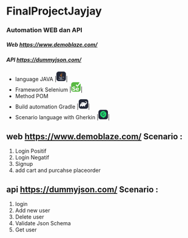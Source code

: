 # FinalProjectJayjay

### Automation WEB dan API
##### Web https://www.demoblaze.com/
##### API https://dummyjson.com/

- language JAVA |<img src="./icons/java-dark.svg" width="25">|
- Framework Selenium |<img src="./icons/selenium.svg" width="25">|
- Method POM
- Build automation Gradle |<img src="./icons/gradle-dark.svg" width="25">|
- Scenario language with Gherkin |<img src="./icons/gherkin-dark.svg" width="25">|


## web https://www.demoblaze.com/ Scenario :
1. Login Positif
2. Login Negatif
3. Signup
4. add cart and purcahse placeorder


## api https://dummyjson.com/ Scenario :
1. login 
2. Add new user
3. Delete user
4. Validate Json Schema
5. Get user
